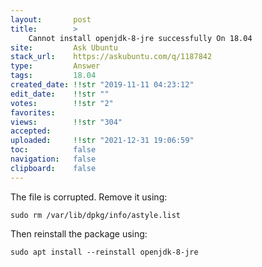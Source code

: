 ```yaml
---
layout:       post
title:        >
    Cannot install openjdk-8-jre successfully On 18.04
site:         Ask Ubuntu
stack_url:    https://askubuntu.com/q/1187842
type:         Answer
tags:         18.04
created_date: !!str "2019-11-11 04:23:12"
edit_date:    !!str ""
votes:        !!str "2"
favorites:    
views:        !!str "304"
accepted:     
uploaded:     !!str "2021-12-31 19:06:59"
toc:          false
navigation:   false
clipboard:    false
---
```


The file is corrupted. Remove it using:

``` 
sudo rm /var/lib/dpkg/info/astyle.list

```

Then reinstall the package using:

``` 
sudo apt install --reinstall openjdk-8-jre

```

